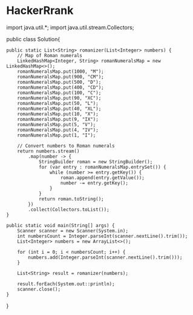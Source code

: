 # HackerRrank
import java.util.*;
import java.util.stream.Collectors;

public class Solution{

    public static List<String> romanizer(List<Integer> numbers) {
        // Map of Roman numerals
        LinkedHashMap<Integer, String> romanNumeralsMap = new LinkedHashMap<>();
        romanNumeralsMap.put(1000, "M");
        romanNumeralsMap.put(900, "CM");
        romanNumeralsMap.put(500, "D");
        romanNumeralsMap.put(400, "CD");
        romanNumeralsMap.put(100, "C");
        romanNumeralsMap.put(90, "XC");
        romanNumeralsMap.put(50, "L");
        romanNumeralsMap.put(40, "XL");
        romanNumeralsMap.put(10, "X");
        romanNumeralsMap.put(9, "IX");
        romanNumeralsMap.put(5, "V");
        romanNumeralsMap.put(4, "IV");
        romanNumeralsMap.put(1, "I");

        // Convert numbers to Roman numerals
        return numbers.stream()
            .map(number -> {
                StringBuilder roman = new StringBuilder();
                for (var entry : romanNumeralsMap.entrySet()) {
                    while (number >= entry.getKey()) {
                        roman.append(entry.getValue());
                        number -= entry.getKey();
                    }
                }
                return roman.toString();
            })
            .collect(Collectors.toList());
    }

    public static void main(String[] args) {
        Scanner scanner = new Scanner(System.in);
        int numbersCount = Integer.parseInt(scanner.nextLine().trim());
        List<Integer> numbers = new ArrayList<>();

        for (int i = 0; i < numbersCount; i++) {
            numbers.add(Integer.parseInt(scanner.nextLine().trim()));
        }

        List<String> result = romanizer(numbers);

        result.forEach(System.out::println);
        scanner.close();
    }
}
